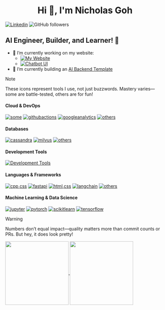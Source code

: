 <h1 align="center">Hi 👋, I'm Nicholas Goh</h1>

[![Linkedin](https://custom-icon-badges.demolab.com/badge/Connect_with_me-0A66C2?logo=linkedin-white&style=plastic)](https://www.linkedin.com/in/nicholas-goh-19ba1b194/)
![GitHub followers](https://img.shields.io/github/followers/NicholasGoh?label=Github_Followers&style=plastic)

## AI Engineer, Builder, and Learner! 🤖

- 🔭 I’m currently working on my website:
  - [![My Website](https://img.shields.io/github/v/tag/nicholasgoh/nicholasgoh.github.io?style=plastic&label=nicholas-goh.com&labelColor=6c63ff)](https://nicholas-goh.com?ref=github.com)
  - [![Chatbot UI](https://img.shields.io/github/v/tag/nicholasgoh/chatbot-ui?style=plastic&label=Chatbot-UI&labelColor=6c63ff)](https://github.com/NicholasGoh/chatbot-ui/tree/legacy)
- 🌱 I’m currently building an [AI Backend Template](https://github.com/NicholasGoh/fastapi-mcp-langgraph-template)

> [!note]
> These icons represent tools I use, not just buzzwords. Mastery varies—some are battle-tested, others are for fun!

#### Cloud & DevOps

<p align="left">

[![some](https://skillicons.dev/icons?i=aws,docker,gcp)](https://skillicons.dev)
[![githubactions](https://go-skill-icons.vercel.app/api/icons?i=githubactions)](https://github.com/LelouchFR/skill-icons)
[![googleanalytics](https://go-skill-icons.vercel.app/api/icons?i=googleanalytics)](https://github.com/LelouchFR/skill-icons)
[![others](https://skillicons.dev/icons?i=grafana,kubernetes,nginx,prometheus,terraform)](https://skillicons.dev)

</p>

#### Databases

<p align="left">

  [![cassandra](https://skillicons.dev/icons?i=cassandra)](https://skillicons.dev)
  [![milvus](https://go-skill-icons.vercel.app/api/icons?i=milvus)](https://github.com/LelouchFR/skill-icons)
  [![others](https://skillicons.dev/icons?i=postgres,redis,sqlite)](https://skillicons.dev)

</p>


#### Development Tools

[![Development Tools](https://skillicons.dev/icons?i=git,neovim,postman,vscode)](https://skillicons.dev)

#### Languages & Frameworks

<p align="left">

  [![cpp,css](https://skillicons.dev/icons?i=cpp,css)](https://skillicons.dev)
  [![fastapi](https://go-skill-icons.vercel.app/api/icons?i=fastapi)](https://github.com/LelouchFR/skill-icons)
  [![html,css](https://skillicons.dev/icons?i=html,js)](https://skillicons.dev)
  [![langchain](https://go-skill-icons.vercel.app/api/icons?i=langchain)](https://github.com/LelouchFR/skill-icons)
  [![others](https://skillicons.dev/icons?i=python,rabbitmq,react,typescript)](https://skillicons.dev)

</p>

#### Machine Learning & Data Science

[![jupyter](https://go-skill-icons.vercel.app/api/icons?i=jupyter)](https://github.com/LelouchFR/skill-icons)
[![pytorch](https://skillicons.dev/icons?i=pytorch)](https://skillicons.dev)
[![scikitlearn](https://go-skill-icons.vercel.app/api/icons?i=scikitlearn)](https://github.com/LelouchFR/skill-icons)
[![tensorflow](https://skillicons.dev/icons?i=tensorflow)](https://skillicons.dev)

> [!warning]
> Numbers don’t equal impact—quality matters more than commit counts or PRs. But hey, it does look pretty!

<a href="https://github.com/anuraghazra/github-readme-stats">
  <img height=200 align="center" src="https://github-readme-stats.vercel.app/api?username=nicholasgoh&show_icons=true&theme=tokyonight" />
</a>
<a href="https://github.com/anuraghazra/convoychat">
  <img height=200 align="center" src="https://github-readme-stats.vercel.app/api/top-langs/?username=nicholasgoh&size_weight=0.5&count_weight=0.5&layout=compact&langs_count=8&card_width=320&hide=jupyter%20notebook&theme=tokyonight" />
</a>
